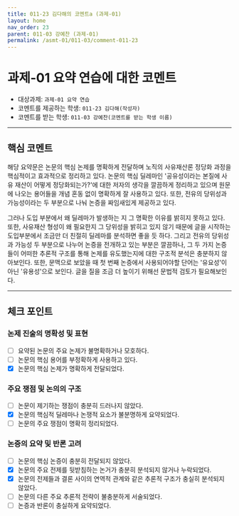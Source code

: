 ```yaml
---
title: 011-23 김다해의 코멘트a (과제-01) 
layout: home
nav_order: 23
parent: 011-03 강예찬 (과제-01)
permalink: /asmt-01/011-03/comment-011-23
---
```


# 과제-01 요약 연습에 대한 코멘트

- 대상과제: `과제-01 요약 연습`
- 코멘트를 제공하는 학생: `011-23 김다해(작성자)` 
- 코멘트를 받는 학생: `011-03 강예찬(코멘트를 받는 학생 이름)` 

---

## 핵심 코멘트

해당 요약문은 논문의 핵심 논제를 명확하게 전달하며 노직의 사유재산론 정당화 과정을 핵심적이고 효과적으로 정리하고 있다. 논문의 핵심 딜레마인 '공유성이라는 본질에 사유 재산이 어떻게 정당화되는가?'에 대한 저자의 생각을 깔끔하게 정리하고 있으며 원문에 나오는 용어들을 개념 혼동 없이 명확하게 잘 사용하고 있다. 또한, 전유의 당위성과 가능성이라는 두 부분으로 나눠 논증을 짜임새있게 제공하고 있다.

그러나 도입 부분에서 왜 딜레마가 발생하는 지 그 명확한 이유를 밝히지 못하고 있다. 또한, 사유재산 형성이 왜 필요한지 그 당위성을 밝히고 있지 않기 때문에 글을 시작하는 도입부분에서 조금만 더 친절히 딜레마를 분석하면 좋을 듯 하다. 그리고 전유의 당위성과 가능성 두 부분으로 나누어 논증을 전개하고 있는 부분은 깔끔하나, 그 두 가지 논증들이 어떠한 추론적 구조를 통해 논제를 유도했는지에 대한 구조적 분석은 충분하지 않아보인다. 또한, 문맥으로 보았을 때 첫 번째 논증에서 사용되어야할 단어는 '유요성'이 아닌 '유용성'으로 보인다. 글을 질을 조금 더 높이기 위해선 문법적 검토가 필요해보인다.

---

## 체크 포인트

### 논제 진술의 명확성 및 표현  
- [ ] 요약된 논문의 주요 논제가 불명확하거나 모호하다.  
- [ ] 논문의 핵심 용어를 부정확하게 사용하고 있다.  
- [x] 논문의 핵심 논제가 명확하게 전달되었다.  

### 주요 쟁점 및 논의의 구조  
- [ ] 논문이 제기하는 쟁점이 충분히 드러나지 않았다.  
- [x] 논문의 핵심적 딜레마나 논쟁적 요소가 불분명하게 요약되었다.  
- [ ] 논문의 주요 쟁점이 명확히 정리되었다.  

### 논증의 요약 및 반론 고려  
- [ ] 논문의 핵심 논증이 충분히 전달되지 않았다.  
- [x] 논문의 주요 전제를 뒷받침하는 논거가 충분히 분석되지 않거나 누락되었다.  
- [x] 논문의 전제들과 결론 사이의 연역적 관계와 같은 추론적 구조가 충실히 분석되지 않았다.  
- [ ] 논문의 다른 주요 추론적 전략이 불충분하게 서술되었다.
- [ ] 논증과 반론이 충실하게 요약되었다. 
